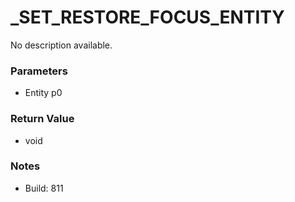 # _SET_RESTORE_FOCUS_ENTITY

No description available.

### Parameters
* Entity p0

### Return Value
* void

### Notes
* Build: 811

